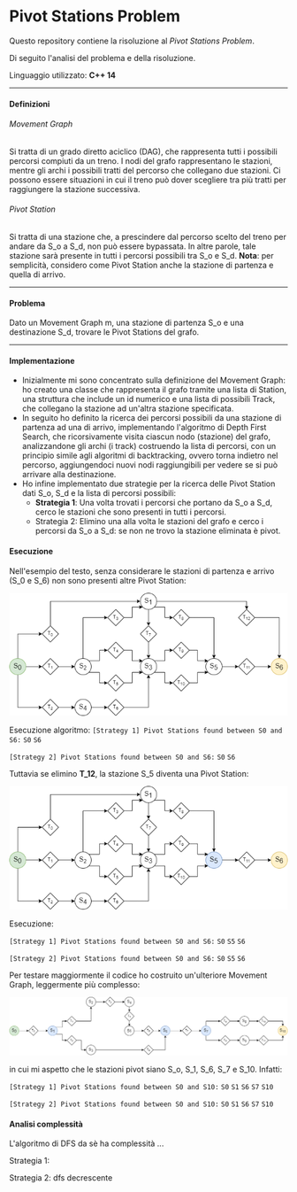 # Pivot Stations Problem

Questo repository  contiene la risoluzione al *Pivot Stations Problem*.

Di seguito l'analisi del problema e della risoluzione.

Linguaggio utilizzato: **C++ 14**

----

#### Definizioni

###### Movement Graph 

Si tratta di un grado diretto aciclico (DAG), che rappresenta tutti i possibili percorsi compiuti da un treno.
I nodi del grafo rappresentano le stazioni, mentre gli archi i possibili tratti del percorso che collegano due stazioni.
Ci possono essere situazioni in cui il treno può dover scegliere tra più tratti per raggiungere la stazione successiva.

###### Pivot Station

Si tratta di una stazione che, a prescindere dal percorso scelto del treno per andare da S_o a S_d, non può essere bypassata. 
In altre parole, tale stazione sarà presente in tutti i percorsi possibili tra S_o e S_d.
**Nota**: per semplicità, considero come Pivot Station anche la stazione di partenza e quella di arrivo.

---

#### Problema

Dato un Movement Graph m, una stazione di partenza S_o e una destinazione S_d, trovare le Pivot Stations del grafo.

---

#### Implementazione

- Inizialmente mi sono concentrato sulla definizione del Movement Graph: ho creato una classe che rappresenta il grafo tramite una lista di Station, una struttura che include un id numerico e una lista di possibili Track, che collegano la stazione ad un'altra stazione specificata.
- In seguito ho definito la ricerca dei percorsi possibili da una stazione di partenza ad una di arrivo, implementando l'algoritmo di Depth First Search, che ricorsivamente visita ciascun nodo (stazione) del grafo, analizzandone gli archi (i track) costruendo la lista di percorsi, con un principio simile agli algoritmi di backtracking, ovvero torna indietro nel percorso, aggiungendoci nuovi nodi raggiungibili per vedere se si può arrivare alla destinazione.
- Ho infine implementato due strategie per la ricerca delle Pivot Station dati S_o, S_d e la lista di percorsi possibili:
  - **Strategia 1**: 
    Una volta trovati i percorsi che portano da S_o a S_d, cerco le stazioni che sono presenti in tutti i percorsi.
  - Strategia 2:
    Elimino una alla volta le stazioni del grafo e cerco i percorsi da S_o a S_d: se non ne trovo la stazione eliminata è pivot.



#### Esecuzione

Nell'esempio del testo, senza considerare le stazioni di partenza e arrivo (S_0 e S_6) non sono presenti altre Pivot Station:

![](.\movement_graph_esempio_1.png)

Esecuzione algoritmo:
`[Strategy 1] Pivot Stations found between S0 and S6:`
`S0`
`S6`

`[Strategy 2] Pivot Stations found between S0 and S6:`
`S0`
`S6`

Tuttavia se elimino **T_12**, la stazione S_5 diventa una Pivot Station:

![](.\movement_graph_esempio_1_noT12.png)

Esecuzione:

`[Strategy 1] Pivot Stations found between S0 and S6:`
`S0`
`S5`
`S6`

`[Strategy 2] Pivot Stations found between S0 and S6:`
`S0`
`S5`
`S6`



Per testare maggiormente il codice ho costruito un'ulteriore Movement Graph, leggermente più complesso:

![](.\movement_graph_esempio_2.png)

in cui mi aspetto che le stazioni pivot siano S_o, S_1, S_6, S_7 e S_10. Infatti:

`[Strategy 1] Pivot Stations found between S0 and S10:`
`S0`
`S1`
`S6`
`S7`
`S10`

`[Strategy 2] Pivot Stations found between S0 and S10:`
`S0`
`S1`
`S6`
`S7`
`S10`



#### Analisi complessità

L'algoritmo di DFS da sè ha complessità ...

Strategia 1:

Strategia 2: dfs decrescente



